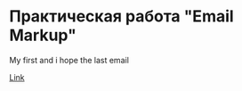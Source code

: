 # Практическая работа "Email Markup"

My first and i hope the last email

[Link](https://ultimo2905.github.io/DZ-08.10.2018/.)

